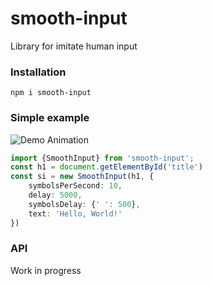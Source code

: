 # smooth-input
Library for imitate human input

### Installation
```shell script
npm i smooth-input
```
### Simple example
![Demo Animation](../assets/example.gif?raw=true)

```typescript
import {SmoothInput} from 'smooth-input';
const h1 = document.getElementById('title')
const si = new SmoothInput(h1, {
    symbolsPerSecond: 10,
    delay: 5000,
    symbolsDelay: {' ': 500},
    text: 'Hello, World!'
})
```

### API
Work in progress